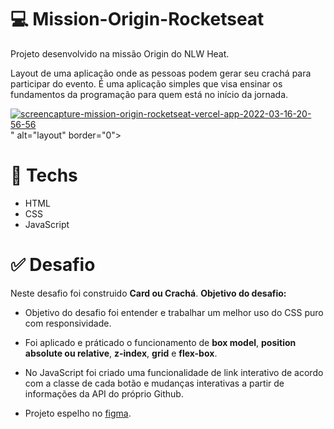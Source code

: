 # 💻 Mission-Origin-Rocketseat

Projeto desenvolvido na missão Origin do NLW Heat.

Layout de uma aplicação onde as pessoas podem gerar seu crachá para participar do evento. É uma aplicação simples que visa ensinar os fundamentos da programação para quem está no início da jornada.

<a href="https://ibb.co/3BNjVhb"><img src="https://i.ibb.co/wMWP86q/screencapture-mission-origin-rocketseat-vercel-app-2022-03-16-20-56-56.png" alt="screencapture-mission-origin-rocketseat-vercel-app-2022-03-16-20-56-56" border="0"></a>" alt="layout" border="0"></a>


# 🚀 **Techs**


- HTML
- CSS
- JavaScript


# ✅ **Desafio**


Neste desafio foi construido **Card ou Crachá**. 
**Objetivo do desafio:**

- Objetivo do desafio foi entender e trabalhar um melhor uso do CSS puro com responsividade. 

- Foi aplicado e práticado o funcionamento de **box model**, **position absolute ou relative**, **z-index**, **grid** e **flex-box**.

- No JavaScript foi criado uma funcionalidade de link interativo de acordo com a classe de cada botão e mudanças interativas a partir de informações da API do próprio Github.

- Projeto espelho no <a href="https://www.figma.com/community/file/1031698737363668691">figma</a>.
